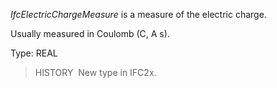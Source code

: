 ﻿_IfcElectricChargeMeasure_ is a measure of the electric charge.

Usually measured in Coulomb (C, A s).

Type: REAL

> HISTORY&nbsp; New type in IFC2x.